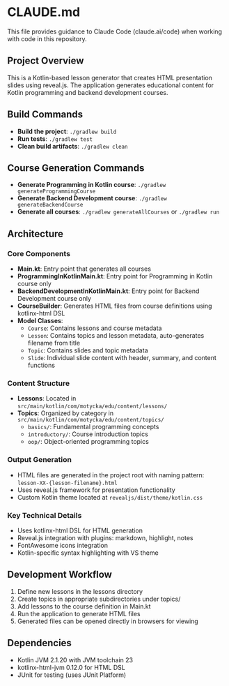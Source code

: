 # CLAUDE.md

This file provides guidance to Claude Code (claude.ai/code) when working with code in this repository.

## Project Overview

This is a Kotlin-based lesson generator that creates HTML presentation slides using reveal.js. The application generates educational content for Kotlin programming and backend development courses.

## Build Commands

- **Build the project**: `./gradlew build`
- **Run tests**: `./gradlew test`
- **Clean build artifacts**: `./gradlew clean`

## Course Generation Commands

- **Generate Programming in Kotlin course**: `./gradlew generateProgrammingCourse`
- **Generate Backend Development course**: `./gradlew generateBackendCourse`
- **Generate all courses**: `./gradlew generateAllCourses` or `./gradlew run`

## Architecture

### Core Components

- **Main.kt**: Entry point that generates all courses
- **ProgrammingInKotlinMain.kt**: Entry point for Programming in Kotlin course only
- **BackendDevelopmentInKotlinMain.kt**: Entry point for Backend Development course only
- **CourseBuilder**: Generates HTML files from course definitions using kotlinx-html DSL
- **Model Classes**: 
  - `Course`: Contains lessons and course metadata
  - `Lesson`: Contains topics and lesson metadata, auto-generates filename from title
  - `Topic`: Contains slides and topic metadata
  - `Slide`: Individual slide content with header, summary, and content functions

### Content Structure

- **Lessons**: Located in `src/main/kotlin/com/motycka/edu/content/lessons/`
- **Topics**: Organized by category in `src/main/kotlin/com/motycka/edu/content/topics/`
  - `basics/`: Fundamental programming concepts
  - `introductory/`: Course introduction topics
  - `oop/`: Object-oriented programming topics

### Output Generation

- HTML files are generated in the project root with naming pattern: `lesson-XX-{lesson-filename}.html`
- Uses reveal.js framework for presentation functionality
- Custom Kotlin theme located at `revealjs/dist/theme/kotlin.css`

### Key Technical Details

- Uses kotlinx-html DSL for HTML generation
- Reveal.js integration with plugins: markdown, highlight, notes
- FontAwesome icons integration
- Kotlin-specific syntax highlighting with VS theme

## Development Workflow

1. Define new lessons in the lessons directory
2. Create topics in appropriate subdirectories under topics/
3. Add lessons to the course definition in Main.kt
4. Run the application to generate HTML files
5. Generated files can be opened directly in browsers for viewing

## Dependencies

- Kotlin JVM 2.1.20 with JVM toolchain 23
- kotlinx-html-jvm 0.12.0 for HTML DSL
- JUnit for testing (uses JUnit Platform)